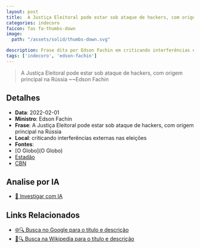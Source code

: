 ```yaml
---
layout: post
title:  A Justiça Eleitoral pode estar sob ataque de hackers, com origem principal na Rússia
categories: indecoro
faicon: fas fa-thumbs-down
image:
  path: "/assets/solid/thumbs-down.svg"

description: Frase dita por Edson Fachin em criticando interferências externas nas eleições
tags: ['indecoro', 'edson-fachin']
---
```


> A Justiça Eleitoral pode estar sob ataque de hackers, com origem principal na Rússia
> ~~Edson Fachin

## Detalhes
- **Data**: 2022-02-01
- **Ministro**: Edson Fachin
- **Frase**: A Justiça Eleitoral pode estar sob ataque de hackers, com origem principal na Rússia
- **Local**: criticando interferências externas nas eleições
- **Fontes**:
- [O Globo](O Globo)
- [Estadão](Estadão)
- [CBN](CBN)

## Analise por IA
- [🤖 Investigar com IA](https://www.perplexity.ai/search?q=%22Edson%20Fachin%22%2BA%20Justi%C3%A7a%20Eleitoral%20pode%20estar%20sob%20ataque%20de%20hackers%2C%20com%20origem%20principal%20na%20R%C3%BAssia%2Bcriticando%20interfer%C3%AAncias%20externas%20nas%20elei%C3%A7%C3%B5es)

## Links Relacionados
- [🌐🔍 Busca no Google para o título e descrição](https://www.google.com/search?q=%22Edson%20Fachin%22%2BA%20Justi%C3%A7a%20Eleitoral%20pode%20estar%20sob%20ataque%20de%20hackers%2C%20com%20origem%20principal%20na%20R%C3%BAssia%2Bcriticando%20interfer%C3%AAncias%20externas%20nas%20elei%C3%A7%C3%B5es)
- [📖🔍 Busca na Wikipedia para o título e descrição](https://pt.wikipedia.org/w/index.php?search=%22Edson%20Fachin%22%2BA%20Justi%C3%A7a%20Eleitoral%20pode%20estar%20sob%20ataque%20de%20hackers%2C%20com%20origem%20principal%20na%20R%C3%BAssia%2Bcriticando%20interfer%C3%AAncias%20externas%20nas%20elei%C3%A7%C3%B5es)

